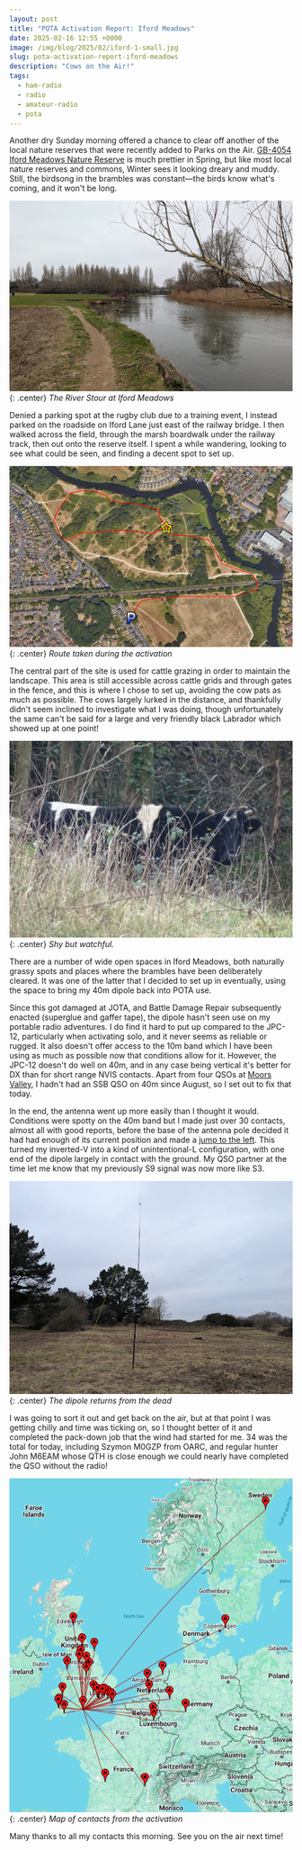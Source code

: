 ```yaml
---
layout: post
title: "POTA Activation Report: Iford Meadows"
date: 2025-02-16 12:55 +0000
image: /img/blog/2025/02/iford-1-small.jpg
slug: pota-activation-report-iford-meadows
description: "Cows on the Air!"
tags:
  - ham-radio
  - radio
  - amateur-radio
  - pota
---
```


Another dry Sunday morning offered a chance to clear off another of the local nature reserves that were recently added to Parks on the Air. [GB-4054 Iford Meadows Nature Reserve](https://pota.app/#/park/GB-4054) is much prettier in Spring, but like most local nature reserves and commons, Winter sees it looking dreary and muddy. Still, the birdsong in the brambles was constant&mdash;the birds know what's coming, and it won't be long.

![A grey river framed by a grassy bank, rushes, and a bare tree](/img/blog/2025/02/iford-1.jpg){: .center}
*The River Stour at Iford Meadows*

Denied a parking spot at the rugby club due to a training event, I instead parked on the roadside on Iford Lane just east of the railway bridge. I then walked across the field, through the marsh boardwalk under the railway track, then out onto the reserve itself. I spent a while wandering, looking to see what could be seen, and finding a decent spot to set up.

![Route map with parking and activation spot marked](/img/blog/2025/02/iford-route.png){: .center}
*Route taken during the activation*

The central part of the site is used for cattle grazing in order to maintain the landscape. This area is still accessible across cattle grids and through gates in the fence, and this is where I chose to set up, avoiding the cow pats as much as possible. The cows largely lurked in the distance, and thankfully didn't seem inclined to investigate what I was doing, though unfortunately the same can't be said for a large and very friendly black Labrador which showed up at one point!

![A horned black-and-white cow in the undergrowth](/img/blog/2025/02/iford-2.jpg){: .center}
*Shy but watchful.*

There are a number of wide open spaces in Iford Meadows, both naturally grassy spots and places where the brambles have been deliberately cleared. It was one of the latter that I decided to set up in eventually, using the space to bring my 40m dipole back into POTA use.

Since this got damaged at JOTA, and Battle Damage Repair subsequently enacted (superglue and gaffer tape), the dipole hasn't seen use on my portable radio adventures. I do find it hard to put up compared to the JPC-12, particularly when activating solo, and it never seems as reliable or rugged. It also doesn't offer access to the 10m band which I have been using as much as possible now that conditions allow for it. However, the JPC-12 doesn't do well on 40m, and in any case being vertical it's better for DX than for short range NVIS contacts. Apart from four QSOs at [Moors Valley](/blog/pota-activation-report-moors-valley/), I hadn't had an SSB QSO on 40m since August, so I set out to fix that today.

In the end, the antenna went up more easily than I thought it would. Conditions were spotty on the 40m band but I made just over 30 contacts, almost all with good reports, before the base of the antenna pole decided it had had enough of its current position and made a [jump to the left](https://www.youtube.com/watch?v=YC1E8yVJIS4). This turned my inverted-V into a kind of unintentional-L configuration, with one end of the dipole largely in contact with the ground. My QSO partner at the time let me know that my previously S9 signal was now more like S3.

![Pole and inverted V antenna against a background of brown scrub and grey sky](/img/blog/2025/02/iford-3.jpg){: .center}
*The dipole returns from the dead*

I was going to sort it out and get back on the air, but at that point I was getting chilly and time was ticking on, so I thought better of it and completed the pack-down job that the wind had started for me. 34 was the total for today, including Szymon M0GZP from OARC, and regular hunter John M6EAM whose QTH is close enough we could nearly have completed the QSO without the radio!

![Map of contacts](/img/blog/2025/02/iford-map.png){: .center}
*Map of contacts from the activation*

Many thanks to all my contacts this morning. See you on the air next time!